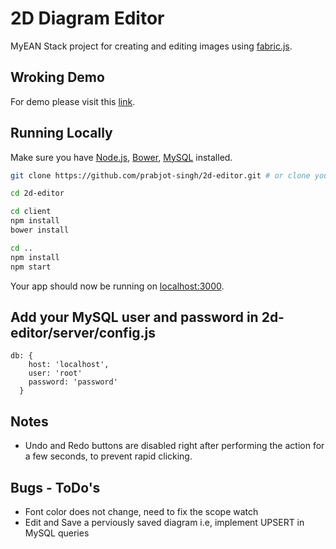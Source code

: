 # 2D Diagram Editor

MyEAN Stack project for creating and editing images using [fabric.js](http://fabricjs.com/).

## Wroking Demo

For demo please visit this [link](https://prabjots-2d-editor.herokuapp.com/).

## Running Locally

Make sure you have [Node.js](http://nodejs.org/), [Bower](https://bower.io/), [MySQL](https://www.mysql.com/) installed.

```sh
git clone https://github.com/prabjot-singh/2d-editor.git # or clone your own fork

cd 2d-editor

cd client
npm install
bower install

cd ..
npm install
npm start
```

Your app should now be running on [localhost:3000](http://localhost:3000/).

## Add your MySQL user and password in 2d-editor/server/config.js

```
db: {
    host: 'localhost',
    user: 'root'
    password: 'password'
  }
```
## Notes

- Undo and Redo buttons are disabled right after performing the action for a few seconds, to prevent rapid clicking.

## Bugs - ToDo's

- Font color does not change, need to fix the scope watch
- Edit and Save a perviously saved diagram i.e, implement UPSERT in MySQL queries

